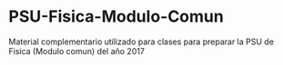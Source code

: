 # PSU-Fisica-Modulo-Comun

Material complementario utilizado para clases para preparar la PSU de Fisica (Modulo comun) del año 2017
